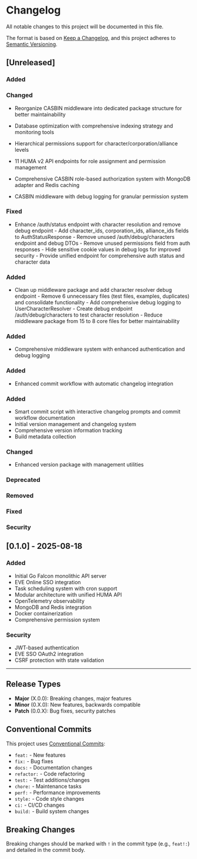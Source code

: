 # Changelog

All notable changes to this project will be documented in this file.

The format is based on [Keep a Changelog](https://keepachangelog.com/en/1.0.0/),
and this project adheres to [Semantic Versioning](https://semver.org/spec/v2.0.0.html).

## [Unreleased]

### Added

### Changed

- Reorganize CASBIN middleware into dedicated package structure for better maintainability

- Database optimization with comprehensive indexing strategy and monitoring tools
- Hierarchical permissions support for character/corporation/alliance levels
- 11 HUMA v2 API endpoints for role assignment and permission management
- Comprehensive CASBIN role-based authorization system with MongoDB adapter and Redis caching
- CASBIN middleware with debug logging for granular permission system

### Fixed

- Enhance /auth/status endpoint with character resolution and remove debug endpoint - Add character_ids, corporation_ids, alliance_ids fields to AuthStatusResponse - Remove unused /auth/debug/characters endpoint and debug DTOs - Remove unused permissions field from auth responses - Hide sensitive cookie values in debug logs for improved security - Provide unified endpoint for comprehensive auth status and character data

### Added

- Clean up middleware package and add character resolver debug endpoint - Remove 6 unnecessary files (test files, examples, duplicates) and consolidate functionality - Add comprehensive debug logging to UserCharacterResolver - Create debug endpoint /auth/debug/characters to test character resolution - Reduce middleware package from 15 to 8 core files for better maintainability

### Added

- Comprehensive middleware system with enhanced authentication and debug logging

### Added

- Enhanced commit workflow with automatic changelog integration

### Added

- Smart commit script with interactive changelog prompts and commit workflow documentation
- Initial version management and changelog system
- Comprehensive version information tracking
- Build metadata collection

### Changed
- Enhanced version package with management utilities

### Deprecated

### Removed

### Fixed

### Security

## [0.1.0] - 2025-08-18

### Added
- Initial Go Falcon monolithic API server
- EVE Online SSO integration
- Task scheduling system with cron support
- Modular architecture with unified HUMA API
- OpenTelemetry observability
- MongoDB and Redis integration
- Docker containerization
- Comprehensive permission system

### Security
- JWT-based authentication
- EVE SSO OAuth2 integration
- CSRF protection with state validation

---

## Release Types

- **Major** (X.0.0): Breaking changes, major features
- **Minor** (0.X.0): New features, backwards compatible
- **Patch** (0.0.X): Bug fixes, security patches

## Conventional Commits

This project uses [Conventional Commits](https://www.conventionalcommits.org/):

- `feat:` - New features
- `fix:` - Bug fixes
- `docs:` - Documentation changes
- `refactor:` - Code refactoring
- `test:` - Test additions/changes
- `chore:` - Maintenance tasks
- `perf:` - Performance improvements
- `style:` - Code style changes
- `ci:` - CI/CD changes
- `build:` - Build system changes

## Breaking Changes

Breaking changes should be marked with `!` in the commit type (e.g., `feat!:`) and detailed in the commit body.